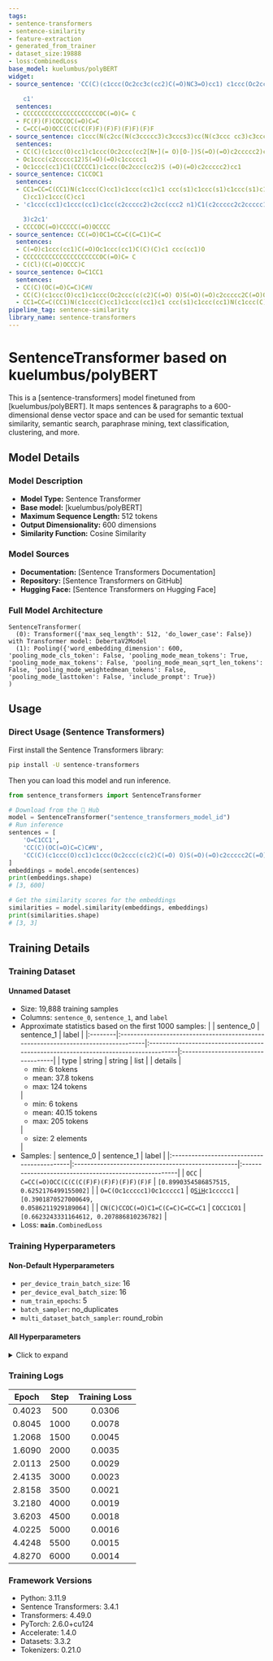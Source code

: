 ```yaml
---
tags:
- sentence-transformers
- sentence-similarity
- feature-extraction
- generated_from_trainer
- dataset_size:19888
- loss:CombinedLoss
base_model: kuelumbus/polyBERT
widget:
- source_sentence: 'CC(C)(c1ccc(Oc2cc3c(cc2)C(=O)NC3=O)cc1) c1ccc(Oc2cc3c(cc2)C(=O)N(C3=O)c2ccccc2)c

    c1'
  sentences:
  - CCCCCCCCCCCCCCCCCCCCCOC(=O)C= C
  - FC(F)(F)COCCOC(=O)C=C
  - C=CC(=O)OCC(C(C(C(F)F)(F)F)(F)F)(F)F
- source_sentence: c1ccc(N(c2cc(N(c3ccccc3)c3cccs3)cc(N(c3ccc cc3)c3cccs3)c2)c2cccs2)cc1
  sentences:
  - CC(C)(c1ccc(O)cc1)c1ccc(Oc2ccc(cc2[N+](= O)[O-])S(=O)(=O)c2ccccc2)cc1
  - Oc1ccc(c2ccccc12)S(=O)(=O)c1ccccc1
  - Oc1ccc(cc1)C1(CCCCC1)c1ccc(Oc2ccc(cc2)S (=O)(=O)c2ccccc2)cc1
- source_sentence: C1CCOC1
  sentences:
  - CC1=CC=C(CC1)N(c1ccc(C)cc1)c1ccc(cc1)c1 ccc(s1)c1ccc(s1)c1ccc(s1)c1ccc(cc1)N(c1ccc(
    C)cc1)c1ccc(C)cc1
  - 'c1ccc(cc1)c1ccc(cc1)c1cc(c2ccccc2)c2cc(ccc2 n1)C1(c2ccccc2c2ccccc12)c1ccc2nccc(c3ccccc

    3)c2c1'
  - CCCCOC(=O)CCCCC(=O)OCCCC
- source_sentence: CC(=O)OC1=CC=C(C=C1)C=C
  sentences:
  - C(=O)c1ccc(cc1)C(=O)Oc1ccc(cc1)C(C)(C)c1 ccc(cc1)O
  - CCCCCCCCCCCCCCCCCCCCCOC(=O)C= C
  - C(Cl)(C(=O)OCCC)C
- source_sentence: O=C1CC1
  sentences:
  - CC(C)(OC(=O)C=C)C#N
  - CC(C)(c1ccc(O)cc1)c1ccc(Oc2ccc(c(c2)C(=O) O)S(=O)(=O)c2ccccc2C(=O)O)cc1
  - CC1=CC=C(CC1)N(c1ccc(C)cc1)c1ccc(cc1)c1 ccc(s1)c1ccc(cc1)N(c1ccc(C)cc1)c1ccc(C)cc1
pipeline_tag: sentence-similarity
library_name: sentence-transformers
---
```


# SentenceTransformer based on kuelumbus/polyBERT

This is a [sentence-transformers] model finetuned from [kuelumbus/polyBERT]. It maps sentences & paragraphs to a 600-dimensional dense vector space and can be used for semantic textual similarity, semantic search, paraphrase mining, text classification, clustering, and more.

## Model Details

### Model Description
- **Model Type:** Sentence Transformer
- **Base model:** [kuelumbus/polyBERT] <!-- at revision deaa98fb65a7bdfb537457d42f43bd468963f695 -->
- **Maximum Sequence Length:** 512 tokens
- **Output Dimensionality:** 600 dimensions
- **Similarity Function:** Cosine Similarity
<!-- - **Training Dataset:** Unknown -->
<!-- - **Language:** Unknown -->
<!-- - **License:** Unknown -->

### Model Sources

- **Documentation:** [Sentence Transformers Documentation]
- **Repository:** [Sentence Transformers on GitHub]
- **Hugging Face:** [Sentence Transformers on Hugging Face]

### Full Model Architecture

```
SentenceTransformer(
  (0): Transformer({'max_seq_length': 512, 'do_lower_case': False}) with Transformer model: DebertaV2Model 
  (1): Pooling({'word_embedding_dimension': 600, 'pooling_mode_cls_token': False, 'pooling_mode_mean_tokens': True, 'pooling_mode_max_tokens': False, 'pooling_mode_mean_sqrt_len_tokens': False, 'pooling_mode_weightedmean_tokens': False, 'pooling_mode_lasttoken': False, 'include_prompt': True})
)
```

## Usage

### Direct Usage (Sentence Transformers)

First install the Sentence Transformers library:

```bash
pip install -U sentence-transformers
```

Then you can load this model and run inference.
```python
from sentence_transformers import SentenceTransformer

# Download from the 🤗 Hub
model = SentenceTransformer("sentence_transformers_model_id")
# Run inference
sentences = [
    'O=C1CC1',
    'CC(C)(OC(=O)C=C)C#N',
    'CC(C)(c1ccc(O)cc1)c1ccc(Oc2ccc(c(c2)C(=O) O)S(=O)(=O)c2ccccc2C(=O)O)cc1',
]
embeddings = model.encode(sentences)
print(embeddings.shape)
# [3, 600]

# Get the similarity scores for the embeddings
similarities = model.similarity(embeddings, embeddings)
print(similarities.shape)
# [3, 3]
```

<!--
### Direct Usage (Transformers)

<details><summary>Click to see the direct usage in Transformers</summary>

</details>
-->

<!--
### Downstream Usage (Sentence Transformers)

You can finetune this model on your own dataset.

<details><summary>Click to expand</summary>

</details>
-->

<!--
### Out-of-Scope Use

*List how the model may foreseeably be misused and address what users ought not to do with the model.*
-->

<!--
## Bias, Risks and Limitations

*What are the known or foreseeable issues stemming from this model? You could also flag here known failure cases or weaknesses of the model.*
-->

<!--
### Recommendations

*What are recommendations with respect to the foreseeable issues? For example, filtering explicit content.*
-->

## Training Details

### Training Dataset

#### Unnamed Dataset

* Size: 19,888 training samples
* Columns: <code>sentence_0</code>, <code>sentence_1</code>, and <code>label</code>
* Approximate statistics based on the first 1000 samples:
  |         | sentence_0                                                                        | sentence_1                                                                         | label                              |
  |:--------|:----------------------------------------------------------------------------------|:-----------------------------------------------------------------------------------|:-----------------------------------|
  | type    | string                                                                            | string                                                                             | list                               |
  | details | <ul><li>min: 6 tokens</li><li>mean: 37.8 tokens</li><li>max: 124 tokens</li></ul> | <ul><li>min: 6 tokens</li><li>mean: 40.15 tokens</li><li>max: 205 tokens</li></ul> | <ul><li>size: 2 elements</li></ul> |
* Samples:
  | sentence_0                                 | sentence_1                                        | label                                                 |
  |:-------------------------------------------|:--------------------------------------------------|:------------------------------------------------------|
  | <code>OCC</code>                           | <code>C=CC(=O)OCC(C(C(C(F)F)(F)F)(F)F)(F)F</code> | <code>[0.8990354586857515, 0.6252176499155002]</code> |
  | <code>O=C(Oc1ccccc1)Oc1ccccc1</code>       | <code>O[SiH](C)c1ccccc1</code>                    | <code>[0.3901870527000649, 0.0586211929189064]</code> |
  | <code>CN(C)CCOC(=O)C1=C(C=C)C=CC=C1</code> | <code>COCC1CO1</code>                             | <code>[0.6623243331164612, 0.207886810236782]</code>  |
* Loss: <code>__main__.CombinedLoss</code>

### Training Hyperparameters
#### Non-Default Hyperparameters

- `per_device_train_batch_size`: 16
- `per_device_eval_batch_size`: 16
- `num_train_epochs`: 5
- `batch_sampler`: no_duplicates
- `multi_dataset_batch_sampler`: round_robin

#### All Hyperparameters
<details><summary>Click to expand</summary>

- `overwrite_output_dir`: False
- `do_predict`: False
- `eval_strategy`: no
- `prediction_loss_only`: True
- `per_device_train_batch_size`: 16
- `per_device_eval_batch_size`: 16
- `per_gpu_train_batch_size`: None
- `per_gpu_eval_batch_size`: None
- `gradient_accumulation_steps`: 1
- `eval_accumulation_steps`: None
- `torch_empty_cache_steps`: None
- `learning_rate`: 5e-05
- `weight_decay`: 0.0
- `adam_beta1`: 0.9
- `adam_beta2`: 0.999
- `adam_epsilon`: 1e-08
- `max_grad_norm`: 1
- `num_train_epochs`: 5
- `max_steps`: -1
- `lr_scheduler_type`: linear
- `lr_scheduler_kwargs`: {}
- `warmup_ratio`: 0.0
- `warmup_steps`: 0
- `log_level`: passive
- `log_level_replica`: warning
- `log_on_each_node`: True
- `logging_nan_inf_filter`: True
- `save_safetensors`: True
- `save_on_each_node`: False
- `save_only_model`: False
- `restore_callback_states_from_checkpoint`: False
- `no_cuda`: False
- `use_cpu`: False
- `use_mps_device`: False
- `seed`: 42
- `data_seed`: None
- `jit_mode_eval`: False
- `use_ipex`: False
- `bf16`: False
- `fp16`: False
- `fp16_opt_level`: O1
- `half_precision_backend`: auto
- `bf16_full_eval`: False
- `fp16_full_eval`: False
- `tf32`: None
- `local_rank`: 0
- `ddp_backend`: None
- `tpu_num_cores`: None
- `tpu_metrics_debug`: False
- `debug`: []
- `dataloader_drop_last`: False
- `dataloader_num_workers`: 0
- `dataloader_prefetch_factor`: None
- `past_index`: -1
- `disable_tqdm`: False
- `remove_unused_columns`: True
- `label_names`: None
- `load_best_model_at_end`: False
- `ignore_data_skip`: False
- `fsdp`: []
- `fsdp_min_num_params`: 0
- `fsdp_config`: {'min_num_params': 0, 'xla': False, 'xla_fsdp_v2': False, 'xla_fsdp_grad_ckpt': False}
- `fsdp_transformer_layer_cls_to_wrap`: None
- `accelerator_config`: {'split_batches': False, 'dispatch_batches': None, 'even_batches': True, 'use_seedable_sampler': True, 'non_blocking': False, 'gradient_accumulation_kwargs': None}
- `deepspeed`: None
- `label_smoothing_factor`: 0.0
- `optim`: adamw_torch
- `optim_args`: None
- `adafactor`: False
- `group_by_length`: False
- `length_column_name`: length
- `ddp_find_unused_parameters`: None
- `ddp_bucket_cap_mb`: None
- `ddp_broadcast_buffers`: False
- `dataloader_pin_memory`: True
- `dataloader_persistent_workers`: False
- `skip_memory_metrics`: True
- `use_legacy_prediction_loop`: False
- `push_to_hub`: False
- `resume_from_checkpoint`: None
- `hub_model_id`: None
- `hub_strategy`: every_save
- `hub_private_repo`: None
- `hub_always_push`: False
- `gradient_checkpointing`: False
- `gradient_checkpointing_kwargs`: None
- `include_inputs_for_metrics`: False
- `include_for_metrics`: []
- `eval_do_concat_batches`: True
- `fp16_backend`: auto
- `push_to_hub_model_id`: None
- `push_to_hub_organization`: None
- `mp_parameters`: 
- `auto_find_batch_size`: False
- `full_determinism`: False
- `torchdynamo`: None
- `ray_scope`: last
- `ddp_timeout`: 1800
- `torch_compile`: False
- `torch_compile_backend`: None
- `torch_compile_mode`: None
- `dispatch_batches`: None
- `split_batches`: None
- `include_tokens_per_second`: False
- `include_num_input_tokens_seen`: False
- `neftune_noise_alpha`: None
- `optim_target_modules`: None
- `batch_eval_metrics`: False
- `eval_on_start`: False
- `use_liger_kernel`: False
- `eval_use_gather_object`: False
- `average_tokens_across_devices`: False
- `prompts`: None
- `batch_sampler`: no_duplicates
- `multi_dataset_batch_sampler`: round_robin

</details>

### Training Logs
| Epoch  | Step | Training Loss |
|:------:|:----:|:-------------:|
| 0.4023 | 500  | 0.0306        |
| 0.8045 | 1000 | 0.0078        |
| 1.2068 | 1500 | 0.0045        |
| 1.6090 | 2000 | 0.0035        |
| 2.0113 | 2500 | 0.0029        |
| 2.4135 | 3000 | 0.0023        |
| 2.8158 | 3500 | 0.0021        |
| 3.2180 | 4000 | 0.0019        |
| 3.6203 | 4500 | 0.0018        |
| 4.0225 | 5000 | 0.0016        |
| 4.4248 | 5500 | 0.0015        |
| 4.8270 | 6000 | 0.0014        |


### Framework Versions
- Python: 3.11.9
- Sentence Transformers: 3.4.1
- Transformers: 4.49.0
- PyTorch: 2.6.0+cu124
- Accelerate: 1.4.0
- Datasets: 3.3.2
- Tokenizers: 0.21.0
